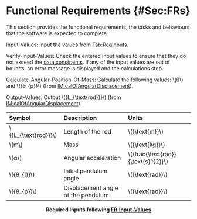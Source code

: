 # Functional Requirements {#Sec:FRs}

This section provides the functional requirements, the tasks and behaviours that the software is expected to complete.

<div id="inputValues"></div>

Input-Values: Input the values from [Tab:ReqInputs](./SecFRs.md#Table:ReqInputs).

<div id="verifyInptVals"></div>

Verify-Input-Values: Check the entered input values to ensure that they do not exceed the [data constraints](./SecDataConstraints.md#Sec:DataConstraints). If any of the input values are out of bounds, an error message is displayed and the calculations stop.

<div id="calcAngPos"></div>

Calculate-Angular-Position-Of-Mass: Calculate the following values: \\(θ\\) and \\({θ\_{p}}\\) (from [IM:calOfAngularDisplacement](./SecIMs.md#IM:calOfAngularDisplacement)).

<div id="outputValues"></div>

Output-Values: Output \\({L\_{\text{rod}}}\\) (from [IM:calOfAngularDisplacement](./SecIMs.md#IM:calOfAngularDisplacement)).


<div id="Table:ReqInputs"></div>

|Symbol                 |Description                       |Units                                |
|:----------------------|:---------------------------------|:------------------------------------|
|\\({L\_{\text{rod}}}\\)|Length of the rod                 |\\({\text{m}}\\)                     |
|\\(m\\)                |Mass                              |\\({\text{kg}}\\)                    |
|\\(α\\)                |Angular acceleration              |\\(\frac{\text{rad}}{\text{s}^{2}}\\)|
|\\({θ\_{i}}\\)         |Initial pendulum angle            |\\({\text{rad}}\\)                   |
|\\({θ\_{p}}\\)         |Displacement angle of the pendulum|\\({\text{rad}}\\)                   |

**<p align="center">Required Inputs following [FR:Input-Values](./SecFRs.md#inputValues)</p>**

